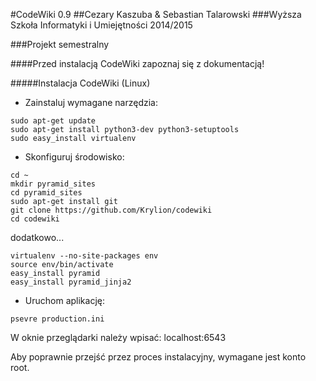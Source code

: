 #CodeWiki 0.9
##Cezary Kaszuba & Sebastian Talarowski
###Wyższa Szkoła Informatyki i Umiejętności 2014/2015

###Projekt semestralny



####Przed instalacją CodeWiki zapoznaj się z dokumentacją!

#####Instalacja CodeWiki (Linux)

- Zainstaluj wymagane narzędzia:
```
sudo apt-get update
sudo apt-get install python3-dev python3-setuptools
sudo easy_install virtualenv
```

- Skonfiguruj środowisko:
```
cd ~
mkdir pyramid_sites
cd pyramid_sites
sudo apt-get install git
git clone https://github.com/Krylion/codewiki
cd codewiki
```

dodatkowo...

```
virtualenv --no-site-packages env
source env/bin/activate
easy_install pyramid
easy_install pyramid_jinja2
```

- Uruchom aplikację:
```
psevre production.ini
```

W oknie przeglądarki należy wpisać: localhost:6543

Aby poprawnie przejść przez proces instalacyjny, wymagane jest konto root.